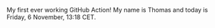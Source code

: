 My first ever working GitHub Action!
My name is Thomas and today is Friday, 6 November, 13:18 CET. 
